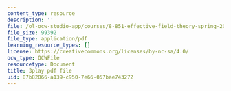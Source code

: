 ```yaml
---
content_type: resource
description: ''
file: /ol-ocw-studio-app/courses/8-851-effective-field-theory-spring-2013/87b82066a139c9507e66057bae743272_kZcGNN5cYCg.pdf
file_size: 99392
file_type: application/pdf
learning_resource_types: []
license: https://creativecommons.org/licenses/by-nc-sa/4.0/
ocw_type: OCWFile
resourcetype: Document
title: 3play pdf file
uid: 87b82066-a139-c950-7e66-057bae743272
---
```

